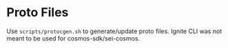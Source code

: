 # Proto Files

Use `scripts/protocgen.sh` to generate/update proto files. Ignite CLI was not meant to be used for cosmos-sdk/sei-cosmos.